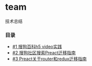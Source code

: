 # team
技术总结

### 目录
- [#1  搜狗百科h5 video实践](https://github.com/mopduan/team/issues/1)
- [#2  搜狗社区搜索Preact迁移指南](https://github.com/mopduan/team/issues/2)
- [#3  Preact关于router和redux迁移指南](https://github.com/mopduan/team/issues/3)
